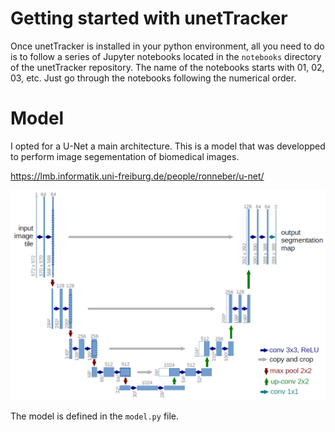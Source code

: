 # Getting started with unetTracker

Once unetTracker is installed in your python environment, all you need to do is to follow a series of Jupyter notebooks located in the `notebooks` directory of the unetTracker repository. The name of the notebooks starts with 01, 02, 03, etc. Just go through the notebooks following the numerical order.


# Model

I opted for a U-Net a main architecture. This is a model that was developped to perform image segementation of biomedical images. 

https://lmb.informatik.uni-freiburg.de/people/ronneber/u-net/

<img src="images/u-net-architecture.png" width="1000"/>

The model is defined in the `model.py` file.

